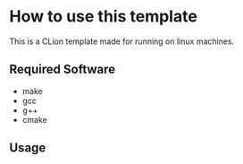# How to use this template

This is a CLion template made for running on linux machines.

## Required Software

* make
* gcc
* g++
* cmake

## Usage

